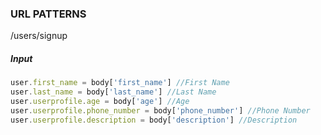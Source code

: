 ### URL PATTERNS

  /users/signup

##### Input

```Javascript
user.first_name = body['first_name'] //First Name
user.last_name = body['last_name'] //Last Name
user.userprofile.age = body['age'] //Age
user.userprofile.phone_number = body['phone_number'] //Phone Number
user.userprofile.description = body['description'] //Description
```
